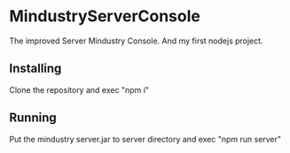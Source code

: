 # MindustryServerConsole
The improved Server Mindustry Console. And my first nodejs project.
## Installing
Clone the repository and exec "npm i"
## Running
Put the mindustry server.jar to server directory and exec "npm run server" 
